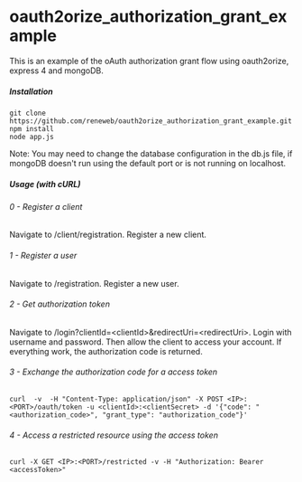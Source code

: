 oauth2orize_authorization_grant_example
=======================================

This is an example of the oAuth authorization grant flow using oauth2orize, express 4 and mongoDB.

##### Installation

```
git clone https://github.com/reneweb/oauth2orize_authorization_grant_example.git
npm install
node app.js
```
Note: You may need to change the database configuration in the db.js file, if mongoDB doesn't run using the default port or is not running on localhost.

##### Usage (with cURL)

###### 0 - Register a client

Navigate to /client/registration. Register a new client.

###### 1 - Register a user

Navigate to /registration. Register a new user.

###### 2 - Get authorization token

Navigate to /login?clientId=&lt;clientId&gt;&redirectUri=&lt;redirectUri&gt;. Login with username and password. Then allow the client to access your account.
If everything work, the authorization code is returned.

###### 3 - Exchange the authorization code for a access token

```
curl  -v  -H "Content-Type: application/json" -X POST <IP>:<PORT>/oauth/token -u <clientId>:<clientSecret> -d '{"code": "<authorization_code>", "grant_type": "authorization_code"}'
```

###### 4 - Access a restricted resource using the access token

```
curl -X GET <IP>:<PORT>/restricted -v -H "Authorization: Bearer <accessToken>"
```

